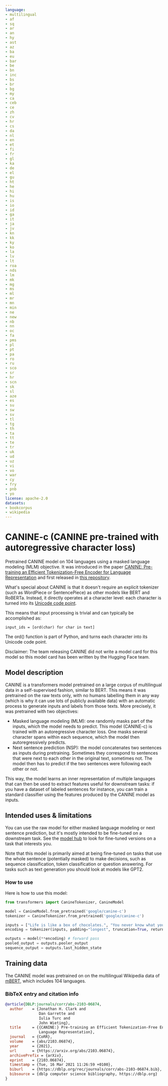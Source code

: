 ```yaml
---
language:
- multilingual
- af
- sq
- ar
- an
- hy
- ast
- az
- ba
- eu
- bar
- be
- bn
- inc
- bs
- br
- bg
- my
- ca
- ceb
- ce
- zh
- cv
- hr
- cs
- da
- nl
- en
- et
- fi
- fr
- gl
- ka
- de
- el
- gu
- ht
- he
- hi
- hu
- is
- io
- id
- ga
- it
- ja
- jv
- kn
- kk
- ky
- ko
- la
- lv
- lt
- roa
- nds
- lm
- mk
- mg
- ms
- ml
- mr
- mn
- min
- ne
- new
- nb
- nn
- oc
- fa
- pms
- pl
- pt
- pa
- ro
- ru
- sco
- sr
- hr
- scn
- sk
- sl
- aze
- es
- su
- sw
- sv
- tl
- tg
- th
- ta
- tt
- te
- tr
- uk
- ud
- uz
- vi
- vo
- war
- cy
- fry
- pnb
- yo
license: apache-2.0
datasets:
- bookcorpus
- wikipedia
---
```


# CANINE-c (CANINE pre-trained with autoregressive character loss) 

Pretrained CANINE model on 104 languages using a masked language modeling (MLM) objective. It was introduced in the paper [CANINE: Pre-training an Efficient Tokenization-Free Encoder for Language Representation](https://arxiv.org/abs/2103.06874) and first released in [this repository](https://github.com/google-research/language/tree/master/language/canine). 

What's special about CANINE is that it doesn't require an explicit tokenizer (such as WordPiece or SentencePiece) as other models like BERT and RoBERTa. Instead, it directly operates at a character level: each character is turned into its [Unicode code point](https://en.wikipedia.org/wiki/Code_point#:~:text=For%20Unicode%2C%20the%20particular%20sequence,forming%20a%20self%2Dsynchronizing%20code.). 

This means that input processing is trivial and can typically be accomplished as: 

```
input_ids = [ord(char) for char in text]
```

The ord() function is part of Python, and turns each character into its Unicode code point.

Disclaimer: The team releasing CANINE did not write a model card for this model so this model card has been written by the Hugging Face team.

## Model description

CANINE is a transformers model pretrained on a large corpus of multilingual data in a self-supervised fashion, similar to BERT. This means it was pretrained on the raw texts only, with no humans labelling them in any way (which is why it can use lots of publicly available data) with an automatic process to generate inputs and labels from those texts. More precisely, it was pretrained with two objectives:

* Masked language modeling (MLM): one randomly masks part of the inputs, which the model needs to predict. This model (CANINE-c) is trained with an autoregressive character loss. One masks several character spans within each sequence, which the model then autoregressively predicts.
* Next sentence prediction (NSP): the model concatenates two sentences as inputs during pretraining. Sometimes they correspond to sentences that were next to each other in the original text, sometimes not. The model then has to predict if the two sentences were following each other or not.

This way, the model learns an inner representation of multiple languages that can then be used to extract features useful for downstream tasks: if you have a dataset of labeled sentences for instance, you can train a standard classifier using the features produced by the CANINE model as inputs.

## Intended uses & limitations

You can use the raw model for either masked language modeling or next sentence prediction, but it's mostly intended to be fine-tuned on a downstream task. See the [model hub](https://huggingface.co/models?filter=canine) to look for fine-tuned versions on a task that interests you.

Note that this model is primarily aimed at being fine-tuned on tasks that use the whole sentence (potentially masked) to make decisions, such as sequence classification, token classification or question answering. For tasks such as text generation you should look at models like GPT2.

### How to use

Here is how to use this model:

```python
from transformers import CanineTokenizer, CanineModel

model = CanineModel.from_pretrained('google/canine-c')
tokenizer = CanineTokenizer.from_pretrained('google/canine-c')

inputs = ["Life is like a box of chocolates.", "You never know what you gonna get."]
encoding = tokenizer(inputs, padding="longest", truncation=True, return_tensors="pt")

outputs = model(**encoding) # forward pass
pooled_output = outputs.pooler_output
sequence_output = outputs.last_hidden_state
```

## Training data

The CANINE model was pretrained on on the multilingual Wikipedia data of [mBERT](https://github.com/google-research/bert/blob/master/multilingual.md), which includes 104 languages.


### BibTeX entry and citation info

```bibtex
@article{DBLP:journals/corr/abs-2103-06874,
  author    = {Jonathan H. Clark and
               Dan Garrette and
               Iulia Turc and
               John Wieting},
  title     = {{CANINE:} Pre-training an Efficient Tokenization-Free Encoder for
               Language Representation},
  journal   = {CoRR},
  volume    = {abs/2103.06874},
  year      = {2021},
  url       = {https://arxiv.org/abs/2103.06874},
  archivePrefix = {arXiv},
  eprint    = {2103.06874},
  timestamp = {Tue, 16 Mar 2021 11:26:59 +0100},
  biburl    = {https://dblp.org/rec/journals/corr/abs-2103-06874.bib},
  bibsource = {dblp computer science bibliography, https://dblp.org}
}
```